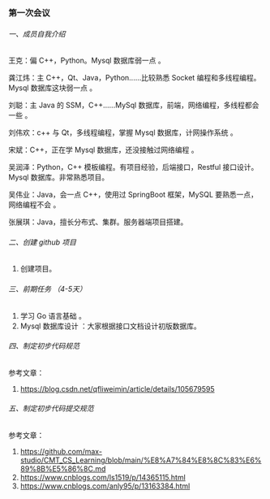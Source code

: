 ### 第一次会议

###### 一、成员自我介绍 

王克：偏 C++，Python。Mysql 数据库弱一点 。

龚江炜：主 C++，Qt、Java，Python......比较熟悉 Socket 编程和多线程编程。Mysql 数据库这块弱一点 。

刘聪：主 Java 的 SSM，C++......MySql 数据库，前端，网络编程，多线程都会一些 。

刘伟欢：c++ 与 Qt，多线程编程，掌握 Mysql 数据库，计网操作系统 。

宋斌：C++，正在学 Mysql 数据库，还没接触过网络编程 。

吴润泽：Python，C++ 模板编程。有项目经验，后端接口，Restful 接口设计。Mysql 数据库。非常熟悉项目。 

吴伟业：Java，会一点 C++，使用过 SpringBoot 框架，MySQL 要熟悉一点，网络编程不会 。

张展琪：Java，擅长分布式、集群。服务器端项目搭建。 

###### 二、创建 github 项目  

1. 创建项目。

###### 三、前期任务 （4-5天）

1. 学习 Go 语言基础 。
2. Mysql 数据库设计 ：大家根据接口文档设计初版数据库。

###### 四、制定初步代码规范

参考文章：

1. https://blog.csdn.net/qfliweimin/article/details/105679595

###### 五、制定初步代码提交规范

参考文章：

1. https://github.com/max-studio/CMT_CS_Learning/blob/main/%E8%A7%84%E8%8C%83%E6%89%8B%E5%86%8C.md
2. https://www.cnblogs.com/ls1519/p/14365115.html
3. https://www.cnblogs.com/anly95/p/13163384.html



